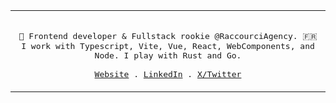 <div align="center">
  <table>
    <tr>
    <td>
  <p align="center">
    <samp>
      <br/>
      👾 Frontend developer & Fullstack rookie @RaccourciAgency. 🇫🇷<br/>
      I work with Typescript, Vite, Vue, React, WebComponents, and Node. I play with Rust and Go. <br/>
      <br/>
      <a href="https://www.xavhm.foo" target="_blank" rel="noopener noreferer">Website</a> .
      <a href="https://www.linkedin.com/in/xavhm/" target="_blank" rel="noopener noreferer">LinkedIn</a> .
      <a href="https://x.com/_xavhm" target="_blank" rel="noopener noreferer">X/Twitter</a>
    </samp>
  </p>
  </td>
  </tr>
  </table>
</div>
